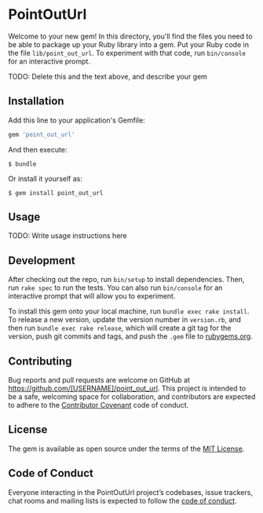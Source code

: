 # PointOutUrl

Welcome to your new gem! In this directory, you'll find the files you need to be able to package up your Ruby library into a gem. Put your Ruby code in the file `lib/point_out_url`. To experiment with that code, run `bin/console` for an interactive prompt.

TODO: Delete this and the text above, and describe your gem

## Installation

Add this line to your application's Gemfile:

```ruby
gem 'point_out_url'
```

And then execute:

    $ bundle

Or install it yourself as:

    $ gem install point_out_url

## Usage

TODO: Write usage instructions here

## Development

After checking out the repo, run `bin/setup` to install dependencies. Then, run `rake spec` to run the tests. You can also run `bin/console` for an interactive prompt that will allow you to experiment.

To install this gem onto your local machine, run `bundle exec rake install`. To release a new version, update the version number in `version.rb`, and then run `bundle exec rake release`, which will create a git tag for the version, push git commits and tags, and push the `.gem` file to [rubygems.org](https://rubygems.org).

## Contributing

Bug reports and pull requests are welcome on GitHub at https://github.com/[USERNAME]/point_out_url. This project is intended to be a safe, welcoming space for collaboration, and contributors are expected to adhere to the [Contributor Covenant](http://contributor-covenant.org) code of conduct.

## License

The gem is available as open source under the terms of the [MIT License](https://opensource.org/licenses/MIT).

## Code of Conduct

Everyone interacting in the PointOutUrl project’s codebases, issue trackers, chat rooms and mailing lists is expected to follow the [code of conduct](https://github.com/[USERNAME]/point_out_url/blob/master/CODE_OF_CONDUCT.md).
